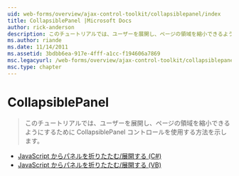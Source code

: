 ```yaml
---
uid: web-forms/overview/ajax-control-toolkit/collapsiblepanel/index
title: CollapsiblePanel |Microsoft Docs
author: rick-anderson
description: このチュートリアルでは、ユーザーを展開し、ページの領域を縮小できるようにするために CollapsiblePanel コントロールを使用する方法を示します。
ms.author: riande
ms.date: 11/14/2011
ms.assetid: 3bdbb6ea-917e-4fff-a1cc-f194606a7869
msc.legacyurl: /web-forms/overview/ajax-control-toolkit/collapsiblepanel
msc.type: chapter
---
```

<a name="collapsiblepanel"></a>CollapsiblePanel
====================
> このチュートリアルでは、ユーザーを展開し、ページの領域を縮小できるようにするために CollapsiblePanel コントロールを使用する方法を示します。


- [JavaScript からパネルを折りたたむ/展開する (C#)](collapsing-and-expanding-a-panel-from-javascript-cs.md)
- [JavaScript からパネルを折りたたむ/展開する (VB)](collapsing-and-expanding-a-panel-from-javascript-vb.md)
